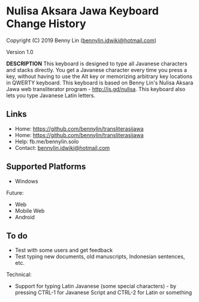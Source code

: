 Nulisa Aksara Jawa Keyboard Change History
=====================

Copyright (C) 2019 Benny Lin (bennylin.idwiki@hotmail.com)

Version 1.0

__DESCRIPTION__
This keyboard is designed to type all Javanese characters and stacks directly. You get a Javanese character every time you press a key, without having to use the Alt key or memorizing arbitrary key locations in QWERTY keyboard. This keyboard is based on Benny Lin's Nulisa Aksara Jawa web transliterator program - http://is.gd/nulisa. This keyboard also lets you type Javanese Latin letters. 

Links
-----

 * Home:     https://github.com/bennylin/transliterasijawa
 * Home:     https://github.com/bennylin/transliterasijawa
 * Help:     fb.me/bennylin.solo
 * Contact:  bennylin.idwiki@hotmail.com

Supported Platforms
-------------------
 * Windows

Future:
 * Web
 * Mobile Web
 * Android

To do
-----

* Test with some users and get feedback
* Test typing new documents, old manuscripts, Indonesian sentences, etc.

Technical:
* Support for typing Latin Javanese (some special characters) - by pressing CTRL-1 for Javanese Script and CTRL-2 for Latin or something 
